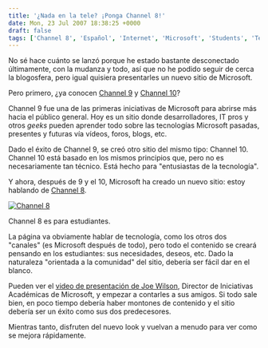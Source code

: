 ```yaml
---
title: '¿Nada en la tele? ¡Ponga Channel 8!'
date: Mon, 23 Jul 2007 18:38:25 +0000
draft: false
tags: ['Channel 8', 'Español', 'Internet', 'Microsoft', 'Students', 'Technology', 'Web']
---
```


No sé hace cuánto se lanzó porque he estado bastante desconectado últimamente, con la mudanza y todo, así que no he podido seguir de cerca la blogosfera, pero igual quisiera presentarles un nuevo sitio de Microsoft.

Pero primero, ¿ya conocen [Channel 9](http://channel9.msdn.com/) y [Channel 10](http://on10.net/)?

Channel 9 fue una de las primeras iniciativas de Microsoft para abrirse más hacia el público general. Hoy es un sitio donde desarrolladores, IT pros y otros _geeks_ pueden aprender todo sobre las tecnologías Microsoft pasadas, presentes y futuras vía vídeos, foros, blogs, etc.

Dado el éxito de Channel 9, se creó otro sitio del mismo tipo: Channel 10. Channel 10 está basado en los mismos principios que, pero no es necesariamente tan técnico. Está hecho para "entusiastas de la tecnología".

Y ahora, después de 9 y el 10, Microsoft ha creado un nuevo sitio: estoy hablando de [Channel 8](http://channel8.msdn.com/).

[![Channel 8](http://blog.madd0.com/images/WindowsLiveWriter/lang_enNothingonTVSwitchtoChannel8lang_e_12C2A/channel8_1.png)](http://channel8.msdn.com/)

Channel 8 es para estudiantes.

La página va obviamente hablar de tecnología, como los otros dos "canales" (es Microsoft después de todo), pero todo el contenido se creará pensando en los estudiantes: sus necesidades, deseos, etc. Dado la naturaleza "orientada a la comunidad" del sitio, debería ser fácil dar en el blanco.

Pueden ver el [video de presentación de Joe Wilson](http://channel8.msdn.com/Posts/6/), Director de Iniciativas Académicas de Microsoft, y empezar a contarles a sus amigos. Si todo sale bien, en poco tiempo debería haber montones de contenido y el sitio debería ser un éxito como sus dos predecesores.

Mientras tanto, disfruten del nuevo look y vuelvan a menudo para ver como se mejora rápidamente.